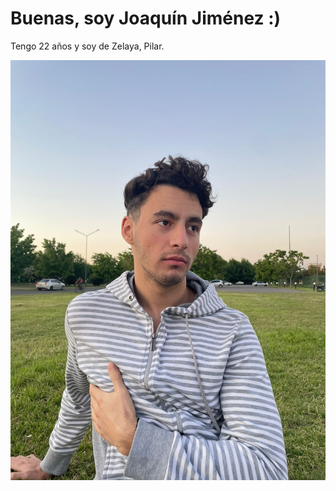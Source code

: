 # Buenas, soy Joaquín Jiménez :)

Tengo 22 años y soy de Zelaya, Pilar.

!["Foto"](IMG-20241208-WA0007.jpg)
